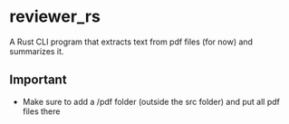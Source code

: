 # reviewer_rs

A Rust CLI program that extracts text from pdf files (for now) and summarizes it.

## Important
- Make sure to add a /pdf folder (outside the src folder) and put all pdf files there
